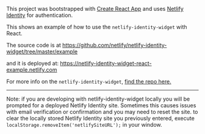 This project was bootstrapped with [Create React App](https://github.com/facebookincubator/create-react-app) and uses [Netlify Identity](https://www.netlify.com/docs/identity/) for authentication.

This shows an example of how to use the `netlify-identity-widget` with React.

The source code is at https://github.com/netlify/netlify-identity-widget/tree/master/example

and it is deployed at: https://netlify-identity-widget-react-example.netlify.com

For more info on the `netlify-identity-widget`, [find the repo here.](https://github.com/netlify/netlify-identity-widget/)


---

Note: if you are developing with netlify-identity-widget locally you will be prompted for a deployed Netlify Identity site. Sometimes this causes issues with email verification or confirmation and you may need to reset the site. to clear the locally stored Netlify Identity site you previously entered, execute `localStorage.removeItem('netlifySiteURL');` in your window.
